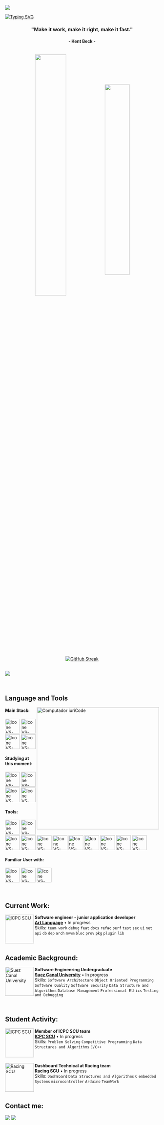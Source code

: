 <img src="https://gifs.alphacoders.com/gifs/view/36083" />


<br>

[![Typing SVG](https://readme-typing-svg.herokuapp.com?color=FF3670&size=35&center=true&vCenter=true&width=1000&lines=Welcome+to+my+GitHub+profile!;My+name+is+Omar+Mohamed;I'm+Software+Engineering+Student)](https://git.io/typing-svg)

<h3 align="center">"Make it work, make it right, make it fast."</h3>
<h4 align="center">- Kent Beck -</h4>

<br>

<div align="center" style="margin-bottom:200px">
 <img width=45% align="center" src="https://github-readme-stats.vercel.app/api?username=omar2398&theme=radical&show_icons=true" />
 <img width=40% align="center" src="https://github-readme-stats.vercel.app/api/top-langs/?username=omar2398&layout=compact&theme=radical" />
</div>
<br>
<div align="center"> 
 <a href="https://git.io/streak-stats"><img src="https://github-readme-streak-stats.herokuapp.com?user=omar2398&theme=radical&date_format=j%20M%5B%20Y%5D" alt="GitHub Streak" /></a>
</div>

<br>

![](https://komarev.com/ghpvc/?username=omar2398)

<br>

## Language and Tools

<img src="https://raw.githubusercontent.com/MicaelliMedeiros/micaellimedeiros/master/image/computer-illustration.png" min-width="400px" max-width="400px" width="400px" align="right" alt="Computador iuriCode">


#### Main Stack:
  [<img height="48px" width="48px" alt="Icone VS-Code" src="https://skillicons.dev/icons?i=dart"/>](https://dart.dev/overview)
  [<img height="48px" width="48px" alt="Icone VS-Code" src="https://skillicons.dev/icons?i=flutter"/>](https://flutter.dev/)
  [<img height="48px" width="48px" alt="Icone VS-Code" src="https://skillicons.dev/icons?i=firebase"/>](https://firebase.google.com/)
  [<img height="48px" width="48px" alt="Icone VS-Code" src="https://skillicons.dev/icons?i=mysql"/>](https://www.mysql.com/) 

#### Studying at this moment:

  [<img height="48px" width="48px" alt="Icone VS-Code" src="https://skillicons.dev/icons?i=dart"/>](https://dart.dev/overview)
  [<img height="48px" width="48px" alt="Icone VS-Code" src="https://skillicons.dev/icons?i=flutter"/>](https://flutter.dev/)
  [<img height="48px" width="48px" alt="Icone VS-Code" src="https://skillicons.dev/icons?i=kotlin"/>](https://kotlinlang.org/)
  [<img height="48px" width="48px" alt="Icone VS-Code" src="https://skillicons.dev/icons?i=java"/>](https://www.java.com/)


#### Tools:

  [<img height="48px" width="48px" alt="Icone VS-Code" src="https://skillicons.dev/icons?i=vscode"/>](https://code.visualstudio.com/)
  [<img height="48px" width="48px" alt="Icone VS-Code" src="https://skillicons.dev/icons?i=vim"/>](https://www.vim.org/)
  [<img height="48px" width="48px" alt="Icone VS-Code" src="https://skillicons.dev/icons?i=github"/>](https://github.com/)
  [<img height="48px" width="48px" alt="Icone VS-Code" src="https://skillicons.dev/icons?i=git"/>](https://git-scm.com/)
  [<img height="48px" width="48px" alt="Icone VS-Code" src="https://skillicons.dev/icons?i=ubuntu"/>](https://ubuntu.com/) [<img height="48px" width="48px" alt="Icone VS-Code" src="https://skillicons.dev/icons?i=androidstudio"/>](https://developer.android.com/studio) [<img height="48px" width="48px" alt="Icone VS-Code" src="https://skillicons.dev/icons?i=figma"/>](https://www.figma.com/) [<img height="48px" width="48px" alt="Icone VS-Code" src="https://skillicons.dev/icons?i=xd"/>](https://helpx.adobe.com/support/xd.html) [<img height="48px" width="48px" alt="Icone VS-Code" src="https://skillicons.dev/icons?i=idea"/>](https://www.jetbrains.com/help/idea/java-compiler.html) [<img height="48px" width="48px" alt="Icone VS-Code" src="https://skillicons.dev/icons?i=obsidian"/>](https://obsidian.md/) [<img height="48px" width="48px" alt="Icone VS-Code" src="https://skillicons.dev/icons?i=postman"/>](https://postman.com/) 
  
#### Familiar User with:

  [<img height="48px" width="48px" alt="Icone VS-Code" src="https://skillicons.dev/icons?i=c"/>](https://en.wikipedia.org/wiki/The_C_Programming_Language)
  [<img height="48px" width="48px" alt="Icone VS-Code" src="https://skillicons.dev/icons?i=cpp"/>](https://cplusplus.com/)
  [<img height="48px" width="48px" alt="Icone VS-Code" src="https://skillicons.dev/icons?i=py"/>](https://www.python.org/)
  

<be>

<br>

## Current Work:

[<img align="left" height="94px" width="94px" alt="ICPC SCU" src="https://artlanguage.com.sa/wp-content/uploads/2020/12/footer-logo.png"/>](https://artlanguage.com.sa/)
**Software engineer - junior application developer** \
[**Art Language**](https://artlanguage.com.sa/)  • In progress\
Skills:  `team work` `debug` `feat` `docs` `refac` `perf` `test` `sec` `ui` `net` `api` `db` `dep` `arch` `mvvm` `bloc` `prov` `pkg` `plugin` `lib`

<br>


## Academic Background:

[<img align="left" height="94px" width="94px" alt="Suez Canal University" src="https://scu.eg/storage/2023/03/%D8%AC%D8%A7%D9%85%D8%B9%D8%A9-%D9%82%D9%86%D8%A7%D8%A9-%D8%A7%D9%84%D8%B3%D9%88%D9%8A%D8%B3.png"/>](https://suez.edu.eg/ar/en/)
**Software Engineering Undergraduate** \
[**Suez Canal University**](https://suez.edu.eg/ar/en/%D9%83%D9%84%D9%8A%D8%A9-%D8%A7%D9%84%D9%87%D9%86%D8%AF%D8%B3%D8%A9/)  • In progress\
Skills: `Software Architecture` `Object Oriented Programming` `Software Quality` `Software Security` `Data Structure and Algorithms` `Database Management`
`Professional Ethics` `Testing and Debugging`

<br>

## Student Activity:

[<img align="left" height="94px" width="94px" alt="ICPC SCU" src="https://icpc-scu-official-website.me/static/media/second-logo.0e8539aadfee7a882214.png"/>](https://icpc-scu-official-website.me/)
**Member of ICPC SCU team** \
[**ICPC SCU**](https://icpc-scu-official-website.me/)  • In progress\
Skills:  `Problem Solving` `Competitive Programming` `Data Structures and Algorithms` `C/C++`

<be>

<br>

[<img align="left" height="94px" width="94px" alt="Racing SCU" src="https://st2.depositphotos.com/5087307/11866/v/950/depositphotos_118661046-stock-illustration-racing-team-logo-template.jpg"/>](https://www.facebook.com/SCURacingTeam/)
**Dashboard Technical‎ at Racing team** \
[**Racing SCU**](https://icpc-scu-official-website.me/)  • In progress\
Skills:  `DashBoard` `Data Structures and Algorithms` `C` `embedded Systems` `microcontroller` `Arduino` `TeamWork`


<br>


## Contact me:
<div>
<a href = "mailto: omarsteven2398@gmail.com"><img loading="lazy" src="https://img.shields.io/badge/Gmail-D14836?style=for-the-badge&logo=gmail&logoColor=white" target="_blank"></a>
<a href="https://www.linkedin.com/in/omar-mohamed-615158236/" target="_blank"><img loading="lazy" src="https://img.shields.io/badge/-LinkedIn-%230077B5?style=for-the-badge&logo=linkedin&logoColor=white" target="_blank"></a>   
</div>
